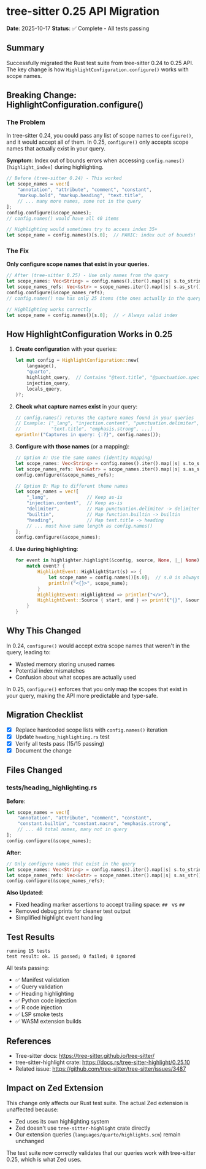 # tree-sitter 0.25 API Migration

**Date**: 2025-10-17
**Status**: ✅ Complete - All tests passing

## Summary

Successfully migrated the Rust test suite from tree-sitter 0.24 to 0.25 API. The key change is how `HighlightConfiguration.configure()` works with scope names.

## Breaking Change: HighlightConfiguration.configure()

### The Problem

In tree-sitter 0.24, you could pass any list of scope names to `configure()`, and it would accept all of them. In 0.25, `configure()` only accepts scope names that actually exist in your query.

**Symptom**: Index out of bounds errors when accessing `config.names()[highlight_index]` during highlighting.

```rust
// Before (tree-sitter 0.24) - This worked
let scope_names = vec![
    "annotation", "attribute", "comment", "constant",
    "markup.bold", "markup.heading", "text.title",
    // ... many more names, some not in the query
];
config.configure(&scope_names);
// config.names() would have all 40 items

// Highlighting would sometimes try to access index 35+
let scope_name = config.names()[s.0];  // PANIC: index out of bounds!
```

### The Fix

**Only configure scope names that exist in your queries.**

```rust
// After (tree-sitter 0.25) - Use only names from the query
let scope_names: Vec<String> = config.names().iter().map(|s| s.to_string()).collect();
let scope_names_refs: Vec<&str> = scope_names.iter().map(|s| s.as_str()).collect();
config.configure(&scope_names_refs);
// config.names() now has only 25 items (the ones actually in the query)

// Highlighting works correctly
let scope_name = config.names()[s.0];  // ✓ Always valid index
```

## How HighlightConfiguration Works in 0.25

1. **Create configuration** with your queries:
   ```rust
   let mut config = HighlightConfiguration::new(
       language(),
       "quarto",
       highlight_query,  // Contains "@text.title", "@punctuation.special", etc.
       injection_query,
       locals_query,
   )?;
   ```

2. **Check what capture names exist** in your query:
   ```rust
   // config.names() returns the capture names found in your queries
   // Example: ["_lang", "injection.content", "punctuation.delimiter",
   //           "text.title", "emphasis.strong", ...]
   eprintln!("Captures in query: {:?}", config.names());
   ```

3. **Configure with those names** (or a mapping):
   ```rust
   // Option A: Use the same names (identity mapping)
   let scope_names: Vec<String> = config.names().iter().map(|s| s.to_string()).collect();
   let scope_names_refs: Vec<&str> = scope_names.iter().map(|s| s.as_str()).collect();
   config.configure(&scope_names_refs);

   // Option B: Map to different theme names
   let scope_names = vec![
       "_lang",              // Keep as-is
       "injection.content",  // Keep as-is
       "delimiter",          // Map punctuation.delimiter -> delimiter
       "builtin",            // Map function.builtin -> builtin
       "heading",            // Map text.title -> heading
       // ... must have same length as config.names()
   ];
   config.configure(&scope_names);
   ```

4. **Use during highlighting**:
   ```rust
   for event in highlighter.highlight(&config, source, None, |_| None)? {
       match event? {
           HighlightEvent::HighlightStart(s) => {
               let scope_name = config.names()[s.0];  // s.0 is always < config.names().len()
               println!("<{}>", scope_name);
           }
           HighlightEvent::HighlightEnd => println!("</>"),
           HighlightEvent::Source { start, end } => print!("{}", &source[start..end]),
       }
   }
   ```

## Why This Changed

In 0.24, `configure()` would accept extra scope names that weren't in the query, leading to:
- Wasted memory storing unused names
- Potential index mismatches
- Confusion about what scopes are actually used

In 0.25, `configure()` enforces that you only map the scopes that exist in your query, making the API more predictable and type-safe.

## Migration Checklist

- [x] Replace hardcoded scope lists with `config.names()` iteration
- [x] Update `heading_highlighting.rs` test
- [x] Verify all tests pass (15/15 passing)
- [x] Document the change

## Files Changed

### tests/heading_highlighting.rs

**Before**:
```rust
let scope_names = vec![
    "annotation", "attribute", "comment", "constant",
    "constant.builtin", "constant.macro", "emphasis.strong",
    // ... 40 total names, many not in query
];
config.configure(&scope_names);
```

**After**:
```rust
// Only configure names that exist in the query
let scope_names: Vec<String> = config.names().iter().map(|s| s.to_string()).collect();
let scope_names_refs: Vec<&str> = scope_names.iter().map(|s| s.as_str()).collect();
config.configure(&scope_names_refs);
```

**Also Updated**:
- Fixed heading marker assertions to accept trailing space: `## ` vs `##`
- Removed debug prints for cleaner test output
- Simplified highlight event handling

## Test Results

```
running 15 tests
test result: ok. 15 passed; 0 failed; 0 ignored
```

All tests passing:
- ✅ Manifest validation
- ✅ Query validation
- ✅ Heading highlighting
- ✅ Python code injection
- ✅ R code injection
- ✅ LSP smoke tests
- ✅ WASM extension builds

## References

- Tree-sitter docs: https://tree-sitter.github.io/tree-sitter/
- tree-sitter-highlight crate: https://docs.rs/tree-sitter-highlight/0.25.10
- Related issue: https://github.com/tree-sitter/tree-sitter/issues/3487

## Impact on Zed Extension

This change only affects our Rust test suite. The actual Zed extension is unaffected because:
- Zed uses its own highlighting system
- Zed doesn't use `tree-sitter-highlight` crate directly
- Our extension queries (`languages/quarto/highlights.scm`) remain unchanged

The test suite now correctly validates that our queries work with tree-sitter 0.25, which is what Zed uses.
